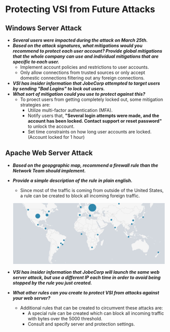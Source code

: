 # Protecting VSI from Future Attacks

## Windows Server Attack

- ***Several users were impacted during the attack on March 25th.***
- ***Based on the attack signatures, what mitigations would you recommend to protect each user account? Provide global mitigations that the whole company can use and individual mitigations that are specific to each user.***
	* Implement account policies and restrictions to user accounts.
	* Only allow connections from trusted sources or only accept domestic connections filtering out any foreign connections.
- ***VSI has insider information that JobeCorp attempted to target users by sending "Bad Logins" to lock out users.***
- ***What sort of mitigation could you use to protect against this?***
	* To proect users from getting completely locked out, some mitigation strategies are:
		- Utilize multi-factor authentication (MFA).
		- Notify users that, **"Several login attempts were made, and the account has been locked. Contact support or reset password"** to unlock the account.
		- Set time constraints on how long user accounts are locked. (Account locked for 1 hour)

## Apache Web Server Attack

- ***Based on the geopgraphic map, recommend a firewall rule than the Network Team should implement.***
- ***Provide a simple description of the rule in plain english.***
	* Since most of the traffic is coming from outside of the United States, a rule can be created to block all incoming foreign traffic.

	![Diagram](https://github.com/aele1401/SIEM/blob/main/Images/traffic.png)

- ***VSI has insider information that JobeCorp will launch the same web server attack, but use a different IP each time in order to avoid being stopped by the rule you just created.***
- ***What other rules can you create to protect VSI from attacks against your web server?***
	* Additional rules that can be created to circumvent these attacks are:
		- A special rule can be created which can block all incoming traffic with bytes over the 5000 threshold.
		- Consult and specify server and protection settings.
